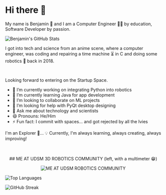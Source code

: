 # Hi there 👋

My name is Benjamin 🎉 and I am a Computer Engineer 👨‍💻 by education, Software Developer by passion. 

![Benjamin's GitHub Stats](https://github-readme-stats.vercel.app/api?username=benny-png&show_icons=true&theme=radical)


I got into tech and science from an anime scene, where a computer engineer, was coding and repairing a time machine ⏳ in C and doing some robotics 🤖 back in 2018.

<br />

Looking forward to entering on the Startup Space.
<br />

- 🔭 I’m currently working on integrating Python into robotics
- 🌱 I’m currently learning Java for app development
- 👯 I’m looking to collaborate on ML projects
- 🤔 I’m looking for help with PyQt desktop designing
- 💬 Ask me about technology and scientists
- 😄 Pronouns: He/Him
- ⚡ Fun fact: I commit with spaces... and got rejected by all the Ivies

I'm an Explorer 🙂...
💡 Currently, I'm always learning, always creating, always improving!
<br />
<br />
<br />

<p align="center">
  ## ME AT UDSM 3D ROBOTICS COMMUNITY (left, with a multimeter 😁)
</p>

<p align="center">
  <img src="https://github.com/benny-png/benny-png/blob/main/WhatsApp%20Image%202024-06-25%20at%2011.05.07%20PM.jpeg" alt="ME AT UDSM ROBOTICS COMMUNITY">
</p>


![Top Languages](https://github-readme-stats.vercel.app/api/top-langs/?username=benny-png&layout=compact&theme=radical)

![GitHub Streak](https://github-readme-streak-stats.herokuapp.com/?user=benny-png&theme=radical)
